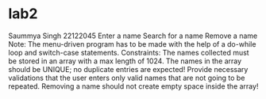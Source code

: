 # lab2
Saummya Singh
22122045
Enter a name 
Search for a name
Remove a name Note:
The menu-driven program has to be made with the help of a do-while loop and switch-case statements. Constraints:
The names collected must be stored in an array with a max length of 1024.
The names in the array should be UNIQUE; no duplicate entries are expected!
Provide necessary validations that the user enters only valid names that are not going to be repeated.
Removing a name should not create empty space inside the array!
